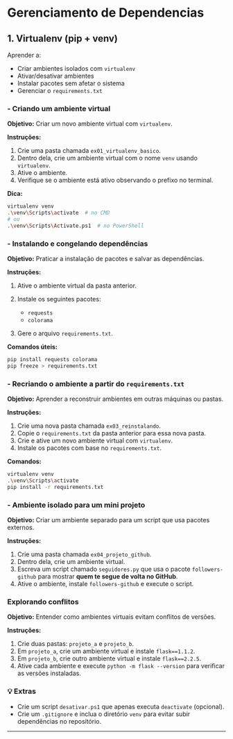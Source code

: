 # Gerenciamento de Dependencias

## **1. Virtualenv (pip + venv)**

Aprender a:

* Criar ambientes isolados com `virtualenv`
* Ativar/desativar ambientes
* Instalar pacotes sem afetar o sistema
* Gerenciar o `requirements.txt`

### - Criando um ambiente virtual

**Objetivo:** Criar um novo ambiente virtual com `virtualenv`.

**Instruções:**

1. Crie uma pasta chamada `ex01_virtualenv_basico`.
2. Dentro dela, crie um ambiente virtual com o nome `venv` usando `virtualenv`.
3. Ative o ambiente.
4. Verifique se o ambiente está ativo observando o prefixo no terminal.

**Dica:**

```bash
virtualenv venv
.\venv\Scripts\activate  # no CMD
# ou
.\venv\Scripts\Activate.ps1  # no PowerShell
```

### - Instalando e congelando dependências

**Objetivo:** Praticar a instalação de pacotes e salvar as dependências.

**Instruções:**

1. Ative o ambiente virtual da pasta anterior.
2. Instale os seguintes pacotes:

   * `requests`
   * `colorama`
3. Gere o arquivo `requirements.txt`.

**Comandos úteis:**

```bash
pip install requests colorama
pip freeze > requirements.txt
```

### - Recriando o ambiente a partir do `requirements.txt`

**Objetivo:** Aprender a reconstruir ambientes em outras máquinas ou pastas.

**Instruções:**

1. Crie uma nova pasta chamada `ex03_reinstalando`.
2. Copie o `requirements.txt` da pasta anterior para essa nova pasta.
3. Crie e ative um novo ambiente virtual com `virtualenv`.
4. Instale os pacotes com base no `requirements.txt`.

**Comandos:**

```bash
virtualenv venv
.\venv\Scripts\activate
pip install -r requirements.txt
```

### - Ambiente isolado para um mini projeto

**Objetivo:** Criar um ambiente separado para um script que usa pacotes externos.

**Instruções:**

1. Crie uma pasta chamada `ex04_projeto_github`.
2. Dentro dela, crie um ambiente virtual.
3. Escreva um script chamado `seguidores.py` que usa o pacote `followers-github` para mostrar **quem te segue de volta no GitHub**.
4. Ative o ambiente, instale `followers-github` e execute o script.

### Explorando conflitos

**Objetivo:** Entender como ambientes virtuais evitam conflitos de versões.

**Instruções:**

1. Crie duas pastas: `projeto_a` e `projeto_b`.
2. Em `projeto_a`, crie um ambiente virtual e instale `flask==1.1.2`.
3. Em `projeto_b`, crie outro ambiente virtual e instale `flask==2.2.5`.
4. Ative cada ambiente e execute `python -m flask --version` para verificar as versões instaladas.

### 💡 Extras

* Crie um script `desativar.ps1` que apenas executa `deactivate` (opcional).
* Crie um `.gitignore` e inclua o diretório `venv` para evitar subir dependências no repositório.

---
